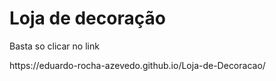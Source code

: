 <h1>Loja de decoração</h1>
<p>Basta so clicar no link</p>
https://eduardo-rocha-azevedo.github.io/Loja-de-Decoracao/
